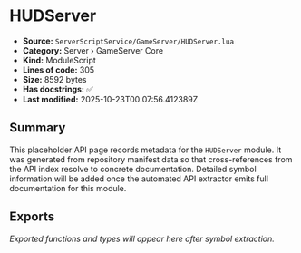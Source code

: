# HUDServer

- **Source:** `ServerScriptService/GameServer/HUDServer.lua`
- **Category:** Server › GameServer Core
- **Kind:** ModuleScript
- **Lines of code:** 305
- **Size:** 8592 bytes
- **Has docstrings:** ✅
- **Last modified:** 2025-10-23T00:07:56.412389Z

## Summary

This placeholder API page records metadata for the `HUDServer` module. It was generated
from repository manifest data so that cross-references from the API index resolve to
concrete documentation. Detailed symbol information will be added once the automated
API extractor emits full documentation for this module.

## Exports

_Exported functions and types will appear here after symbol extraction._
